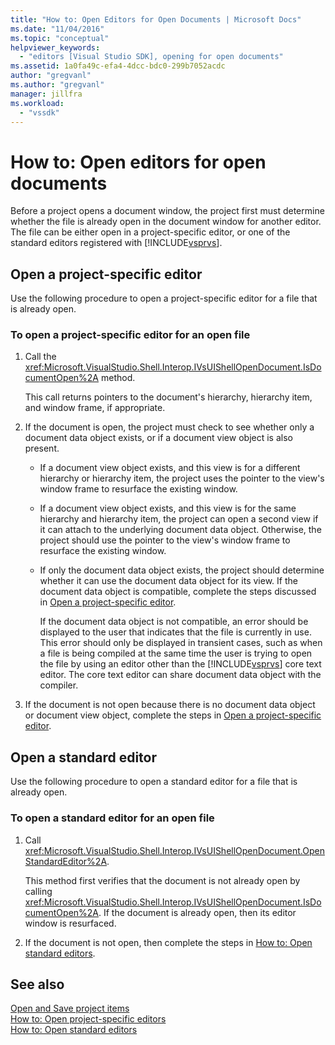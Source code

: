 ```yaml
---
title: "How to: Open Editors for Open Documents | Microsoft Docs"
ms.date: "11/04/2016"
ms.topic: "conceptual"
helpviewer_keywords: 
  - "editors [Visual Studio SDK], opening for open documents"
ms.assetid: 1a0fa49c-efa4-4dcc-bdc0-299b7052acdc
author: "gregvanl"
ms.author: "gregvanl"
manager: jillfra
ms.workload: 
  - "vssdk"
---
```

# How to: Open editors for open documents
Before a project opens a document window, the project first must determine whether the file is already open in the document window for another editor. The file can be either open in a project-specific editor, or one of the standard editors registered with [!INCLUDE[vsprvs](../code-quality/includes/vsprvs_md.md)].  
  
## Open a project-specific editor  
 Use the following procedure to open a project-specific editor for a file that is already open.  
  
### To open a project-specific editor for an open file  
  
1. Call the <xref:Microsoft.VisualStudio.Shell.Interop.IVsUIShellOpenDocument.IsDocumentOpen%2A> method.  
  
    This call returns pointers to the document's hierarchy, hierarchy item, and window frame, if appropriate.  
  
2. If the document is open, the project must check to see whether only a document data object exists, or if a document view object is also present.  
  
   - If a document view object exists, and this view is for a different hierarchy or hierarchy item, the project uses the pointer to the view's window frame to resurface the existing window.  
  
   - If a document view object exists, and this view is for the same hierarchy and hierarchy item, the project can open a second view if it can attach to the underlying document data object. Otherwise, the project should use the pointer to the view's window frame to resurface the existing window.  
  
   - If only the document data object exists, the project should determine whether it can use the document data object for its view. If the document data object is compatible, complete the steps discussed in [Open a project-specific editor](../extensibility/how-to-open-project-specific-editors.md).  
  
     If the document data object is not compatible, an error should be displayed to the user that indicates that the file is currently in use. This error should only be displayed in transient cases, such as when a file is being compiled at the same time the user is trying to open the file by using an editor other than the [!INCLUDE[vsprvs](../code-quality/includes/vsprvs_md.md)] core text editor. The core text editor can share document data object with the compiler.  
  
3. If the document is not open because there is no document data object or document view object, complete the steps in [Open a project-specific editor](../extensibility/how-to-open-project-specific-editors.md).  
  
## Open a standard editor  
 Use the following procedure to open a standard editor for a file that is already open.  
  
### To open a standard editor for an open file  
  
1.  Call <xref:Microsoft.VisualStudio.Shell.Interop.IVsUIShellOpenDocument.OpenStandardEditor%2A>.  
  
     This method first verifies that the document is not already open by calling <xref:Microsoft.VisualStudio.Shell.Interop.IVsUIShellOpenDocument.IsDocumentOpen%2A>. If the document is already open, then its editor window is resurfaced.  
  
2.  If the document is not open, then complete the steps in [How to: Open standard editors](../extensibility/how-to-open-standard-editors.md).  
  
## See also  
 [Open and Save project items](../extensibility/internals/opening-and-saving-project-items.md)   
 [How to: Open project-specific editors](../extensibility/how-to-open-project-specific-editors.md)   
 [How to: Open standard editors](../extensibility/how-to-open-standard-editors.md)
